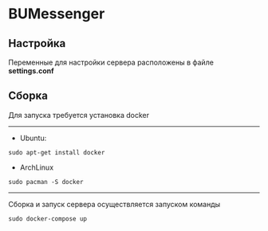 # BUMessenger

## Настройка

Переменные для настройки сервера расположены в файле **settings.conf**

## Сборка

Для запуска требуется установка docker

---

- Ubuntu:

```
sudo apt-get install docker
```

- ArchLinux

```
sudo pacman -S docker
```

---

Сборка и запуск сервера осуществляется запуском команды

```
sudo docker-compose up
```
